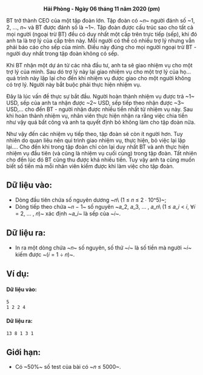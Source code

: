 **<center>Hải Phòng - Ngày 06 tháng 11 năm 2020 (pm)</center>**

BT trở thành CEO của một tập đoàn lớn. Tập đoàn có ~𝑛~ người đánh số ~1, 2, …, 𝑛~ và BT được đánh số là ~1~. Tập đoàn được cấu trúc sao cho tất cả mọi người (ngoại trừ BT) đều có duy nhất một cấp trên trực tiếp (sếp), khi đó anh ta là trợ lý của cấp trên này. Mỗi người có thể có nhiều trợ lý nhưng vẫn phải báo cáo cho sếp của mình. Điều này đúng cho mọi người ngoại trừ BT - người duy nhất trong tập đoàn không có sếp.

Khi BT nhận một dự án từ các nhà đầu tư, anh ta sẽ giao nhiệm vụ cho một trợ lý của mình. Sau dó trợ lý này lại giao nhiệm vụ cho một trợ lý của họ... quá trình này lặp lại cho đến khi nhiệm vụ được giao cho một người  không có trợ lý. Người này bắt buộc phải thực hiện nhiệm vụ.

Đây là lúc vấn đề thực sự bắt đầu. Người hoàn thành nhiệm vụ được trả ~1~ USD, sếp của anh ta nhận được ~2~ USD, sếp tiếp theo nhận được ~3~ USD,... cho đến BT - người nhận được nhiều tiền nhất từ nhiệm vụ này. Sau khi hoàn thành nhiệm vụ, nhân viên thực hiện nhận ra rằng việc chia tiền như vậy quá bất công và anh ta quyết định bỏ không làm cho tập đoàn nữa.

Như vậy đến các nhiệm vụ tiếp theo, tập đoàn sẽ còn ít người hơn. Tuy nhiên do quan liêu nên qui trình giao nhiệm vụ, thực hiện, bỏ việc lại lặp lại.... Cho đến khi trong tập đoàn chỉ còn lại duy nhất BT và anh thực hiện nhiệm vụ đầu tiên (và cũng là nhiệm vụ cuối cùng) trong tập đoàn. Tất nhiên cho đến lúc đó BT cũng thu được khá nhiều tiền. Tuy vậy anh ta cũng muốn biết số tiền mà mỗi nhân viên kiếm được khi làm việc cho tập đoàn.

## Dữ liệu vào:
- Dòng đầu tiên chứa số nguyên dương ~𝑛\ (1 ≤ 𝑛 ≤ 2 ∙ 10^5)~;
- Dòng tiếp theo chứa ~𝑛 − 1~ số nguyên ~𝑎_2, 𝑎_3, … , 𝑎_𝑛\ (1 ≤ 𝑎_𝑖 < 𝑖, ∀𝑖 = 2, … , 𝑛)~ xác định ~𝑎_𝑖~ là sếp của ~𝑖~.

## Dữ liệu ra:
- In ra một dòng chứa ~𝑛~ số nguyên, số thứ ~𝑖~ là số tiền mà người ~𝑖~ kiếm được ~(𝑖 = 1 ÷ 𝑛)~.

## Ví dụ:
#### Dữ liệu vào:
```
5
1 2 2 4
```

#### Dữ liệu ra:
```
13 8 1 3 1
```

## Giới hạn:
- Có ~50\%~ số test của bài có ~𝑛 ≤ 5000~.